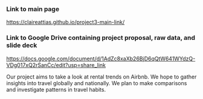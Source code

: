 ### Link to main page
https://claireattias.github.io/project3-main-link/

### Link to Google Drive containing project proposal, raw data, and slide deck
https://docs.google.com/document/d/1AdZc8xaXb26BjD6qQtW641WYdzQ-VDg017xQ2rSanCc/edit?usp=share_link 


Our project aims to take a look at rental trends on Airbnb. We hope to gather insights into travel globally and nationally. We plan to make comparisons and investigate patterns in travel habits.
